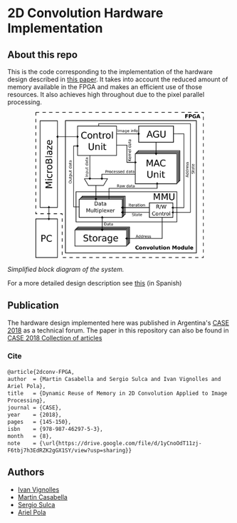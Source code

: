 # 2D Convolution Hardware Implementation

## About this repo

This is the code corresponding to the implementation of the hardware design described in [this paper](docs/PROJECT_DOC.pdf). It takes into account the reduced amount of memory available in the FPGA and makes an efficient use of those resources. It also achieves high throughout due to the pixel parallel processing.

<p style="text-align: center;">
<img src=docs/schematics/general-blockdiagram.png width=75%>
  
*Simplified block diagram of the system.*
</p>

For a more detailed design description see [this](docs/pps.pdf) (in Spanish)

## Publication

The hardware design implemented here was published in Argentina's [CASE 2018](http://www.sase.com.ar/case18/ ) as a technical forum. The paper in this repository can also be found in [CASE 2018 Collection of articles](https://drive.google.com/file/d/1yCnoOdT11zj-F6tbj7h3EdRZK2gGX1SY/view)

### Cite
```
@article{2dconv-FPGA,
author  = {Martin Casabella and Sergio Sulca and Ivan Vignolles and Ariel Pola},
title   = {Dynamic Reuse of Memory in 2D Convolution Applied to Image Processing},
journal = {CASE},
year    = {2018},
pages   = {145-150},
isbn    = {978-987-46297-5-3},
month   = {8},
note    = {\url{https://drive.google.com/file/d/1yCnoOdT11zj-F6tbj7h3EdRZK2gGX1SY/view?usp=sharing}}
```

## Authors

- [Ivan Vignolles](https://github.com/martincasabella)
- [Martin Casabella](https://github.com/martincasabella)
- [Sergio Sulca](https://github.com/ser0090)
- [Ariel Pola](https://github.com/apola83)
